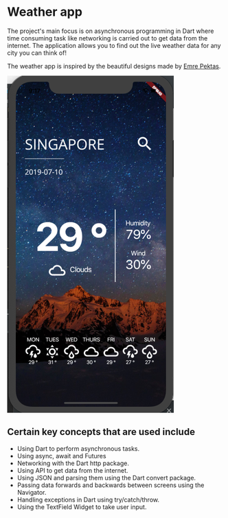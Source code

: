 # Weather app


The project's main focus is on asynchronous programming in Dart where time consuming task like networking is carried out to get data from the internet. The application allows you to find out the live weather data  for any city you can think of!

The weather app is inspired by the beautiful designs made by [Emre Pektas](https://dribbble.com/shots/5771773-Weather-App).


![Finished App](https://github.com/ScottLee97/weather_app/blob/master/images/weatherapp.png)

## Certain key concepts that are used include

- Using Dart to perform asynchronous tasks.
- Using async, await and Futures
- Networking with the Dart http package.
- Using API to get data from the internet.
- Using JSON and parsing them using the Dart convert package.
- Passing data forwards and backwards between screens using the Navigator.
- Handling exceptions in Dart using try/catch/throw.
- Using the TextField Widget to take user input.





